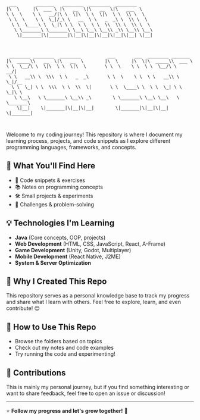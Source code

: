 ```
 ___       _______   ________  ________  ________                          
|\  \     |\  ___ \ |\   __  \|\   __  \|\   ___  \                        
\ \  \    \ \   __/|\ \  \|\  \ \  \|\  \ \  \\ \  \                       
 \ \  \    \ \  \_|/_\ \   __  \ \   _  _\ \  \\ \  \                      
  \ \  \____\ \  \_|\ \ \  \ \  \ \  \\  \\ \  \\ \  \                     
   \ \_______\ \_______\ \__\ \__\ \__\\ _\\ \__\\ \__\                    
    \|_______|\|_______|\|__|\|__|\|__|\|__|\|__| \|__|                    
                                                                           
                                                                           
                                                                           
 ________ ________  ________          ___       ___  ________ _______      
|\  _____\\   __  \|\   __  \        |\  \     |\  \|\  _____\\  ___ \     
\ \  \__/\ \  \|\  \ \  \|\  \       \ \  \    \ \  \ \  \__/\ \   __/|    
 \ \   __\\ \  \\\  \ \   _  _\       \ \  \    \ \  \ \   __\\ \  \_|/__  
  \ \  \_| \ \  \\\  \ \  \\  \|       \ \  \____\ \  \ \  \_| \ \  \_|\ \ 
   \ \__\   \ \_______\ \__\\ _\        \ \_______\ \__\ \__\   \ \_______\
    \|__|    \|_______|\|__|\|__|        \|_______|\|__|\|__|    \|_______|
                                                                           
                                                                           

```
Welcome to my coding journey! This repository is where I document my learning process, projects, and code snippets as I explore different programming languages, frameworks, and concepts.  

## 📌 What You'll Find Here  
- 📂 Code snippets & exercises  
- 📚 Notes on programming concepts  
- 🛠️ Small projects & experiments  
- 🎯 Challenges & problem-solving  

## 💡 Technologies I'm Learning  
- **Java** (Core concepts, OOP, projects)  
- **Web Development** (HTML, CSS, JavaScript, React, A-Frame)  
- **Game Development** (Unity, Godot, Multiplayer)  
- **Mobile Development** (React Native, J2ME)  
- **System & Server Optimization**  

## 📖 Why I Created This Repo  
This repository serves as a personal knowledge base to track my progress and share what I learn with others. Feel free to explore, learn, and even contribute! 😊  

## 📌 How to Use This Repo  
- Browse the folders based on topics  
- Check out my notes and code examples  
- Try running the code and experimenting!  

## 🤝 Contributions  
This is mainly my personal journey, but if you find something interesting or want to share feedback, feel free to open an issue or discussion!  

---

⭐ **Follow my progress and let's grow together!** 🚀
